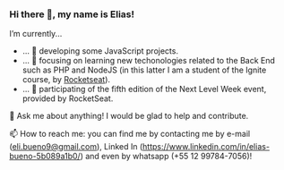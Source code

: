 ### Hi there 👋, my name is Elias!


I’m currently...
  - ... 🔭 developing some JavaScript projects.
  - ... 🌱 focusing on learning new techonologies related to the Back End such as PHP and NodeJS (in this latter I am a student of the Ignite course, by [Rocketseat](https://github.com/Rocketseat)).
  - ... 🚀 participating of the fifth edition of the Next Level Week event, provided by RocketSeat.

💬 Ask me about anything! I would be glad to help and contribute.

📫 How to reach me: you can find me by contacting me by e-mail (eli.bueno9@gmail.com), Linked In (https://www.linkedin.com/in/elias-bueno-5b089a1b0/) and even by whatsapp (+55 12 99784-7056)!
